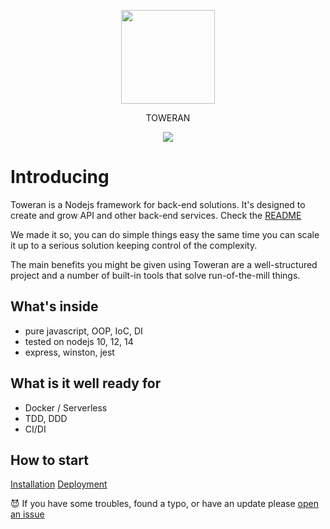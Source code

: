 <p align="center">
<img src="https://user-images.githubusercontent.com/1494325/89125701-0683f080-d4e9-11ea-9a03-9ca2558efb87.png" width="150" />
</p>
<p align="center">
TOWERAN
</p>
<p align="center">
  
<img src="https://travis-ci.com/shov/toweran.svg?branch=master">

</p>

# Introducing

Toweran is a Nodejs framework for back-end solutions. It's designed to create and grow API and other back-end services. Check the [README](https://github.com/shov/toweran)

We made it so, you can do simple things easy the same time you can scale it up to a serious solution keeping control of the complexity.

The main benefits you might be given using Toweran are a well-structured project and a number of built-in tools that solve run-of-the-mill things.

## What's inside
* pure javascript, OOP, IoC, DI 
* tested on nodejs 10, 12, 14
* express, winston, jest

## What is it well ready for
* Docker / Serverless
* TDD, DDD
* CI/DI

## How to start
<a href="/get%20started/installation.html" class="btn btn-neutral" title="Get started/Installation" accesskey="n" rel="next">Installation</a>
<a href="/cookbook/deployment/" class="btn btn-neutral" title="Cookbook/Deployment" accesskey="n" rel="next">Deployment</a>

😈 If you have some troubles, found a typo, or have an update please [open an issue](https://github.com/shov/toweran/issues/new)